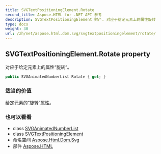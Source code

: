 ```yaml
---
title: SVGTextPositioningElement.Rotate
second_title: Aspose.HTML for .NET API 参考
description: SVGTextPositioningElement 财产. 对应于给定元素上的属性旋转
type: docs
weight: 30
url: /zh/net/aspose.html.dom.svg/svgtextpositioningelement/rotate/
---
```

## SVGTextPositioningElement.Rotate property

对应于给定元素上的属性“旋转”。

```csharp
public SVGAnimatedNumberList Rotate { get; }
```

### 适当的价值

给定元素的“旋转”属性。

### 也可以看看

* class [SVGAnimatedNumberList](../../../aspose.html.dom.svg.datatypes/svganimatednumberlist/)
* class [SVGTextPositioningElement](../)
* 命名空间 [Aspose.Html.Dom.Svg](../../svgtextpositioningelement/)
* 部件 [Aspose.HTML](../../../)


